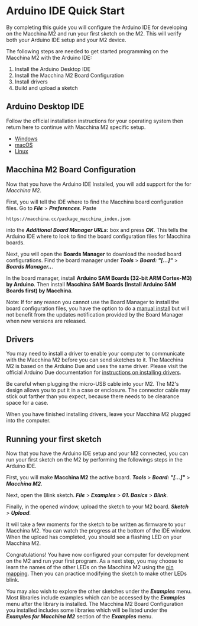 # Arduino IDE Quick Start

By completing this guide you will configure the Arduino IDE for developing on the Macchina M2 and run your first sketch on the M2.  This will verify both your Arduino IDE setup and your M2 device.

The following steps are needed to get started programming on the Macchina M2 with the Arduino IDE:

1. Install the Arduino Desktop IDE
2. Install the Macchina M2 Board Configuration
3. Install drivers
4. Build and upload a sketch

## Arduino Desktop IDE

Follow the official installation instructions for your operating system then return here to continue with Macchina M2 specific setup.

- [Windows](https://www.arduino.cc/en/Guide/Windows)
- [macOS](https://www.arduino.cc/en/Guide/MacOSX)
- [Linux](https://www.arduino.cc/en/Guide/Linux)

## Macchina M2 Board Configuration

Now that you have the Arduino IDE Installed, you will add support for the for _Macchina M2_.

First, you will tell the IDE where to find the Macchina board configuration files.  Go to **_File_** > **_Preferences_**.  Paste

    https://macchina.cc/package_macchina_index.json 

into the **_Additional Board Manager URLs:_** box and press **_OK_**.  This tells the Arduino IDE where to look to find the board configuration files for Macchina boards.

Next, you will open the **Boards Manager** to download the needed board configurations.  Find the board manager under **_Tools_** > **_Board: "[...]"_** > **_Boards Manager.._**.

In the board manager, install **Arduino SAM Boards (32-bit ARM Cortex-M3) by Arduino**.  Then install **Macchina SAM Boards (Install Arduino SAM Boards first) by Macchina**.

Note: If for any reason you cannot use the Board Manager to install the board configuration files, you have the option to do a [manual install](https://github.com/macchina/arduino-boards-sam/blob/master/CONTRIBUTING.md#local-install-recommended) but will not benefit from the updates notification provided by the Board Manager when new versions are released.

## Drivers

You may need to install a driver to enable your computer to communicate with the Macchina M2 before you can send sketches to it.  The Macchina M2 is based on the Arduino Due and uses the same driver.  Please visit the official Arduino Due documentation for [instructions on installing drivers](https://www.arduino.cc/en/Guide/ArduinoDue#toc4).

Be careful when plugging the micro-USB cable into your M2.  The M2's design allows you to put it in a case or enclosure.  The connector cable may stick out farther than you expect, because there needs to be clearance space for a case.

When you have finished installing drivers, leave your Macchina M2 plugged into the computer.

## Running your first sketch

Now that you have the Arduino IDE setup and your M2 connected, you can run your first sketch on the M2 by performing the followings steps in the Arduino IDE.

First, you will make **Macchina M2** the active board.  **_Tools_** > **_Board: "[...]"_** > **_Macchina M2_**.

Next, open the Blink sketch. **_File_** > **_Examples_** > **_01. Basics_** > **_Blink_**.

Finally, in the opened window, upload the sketch to your M2 board.  **_Sketch_** > **_Upload_**.

It will take a few moments for the sketch to be written as firmware to your Macchina M2.  You can watch the progress at the bottom of the IDE window.  When the upload has completed, you should see a flashing LED on your Macchina M2.

Congratulations!  You have now configured your computer for development on the M2 and run your first program.  As a next step, you may choose to learn the names of the other LEDs on the Macchina M2 using the [pin mapping](/m2/processor/pin-mapping).  Then you can practice modifying the sketch to make other LEDs blink.

You may also wish to explore the other sketches under the **_Examples_** menu.  Most libraries include examples which can be accessed by the **_Examples_** menu after the library is installed.  The Macchina M2 Board Configuration you installed includes some libraries which will be listed under the **_Examples for Macchina M2_** section of the **_Examples_** menu.